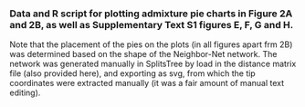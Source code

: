 
### Data and R script for plotting admixture pie charts in Figure 2A and 2B, as well as Supplementary Text S1 figures E, F, G and H.

Note that the placement of the pies on the plots (in all figures apart frm 2B) was determined based on the shape of the Neighbor-Net network. The network was generated manually in SplitsTree by load in the distance matrix file (also provided here), and exporting as svg, from which the tip coordinates were extracted manually (it was a fair amount of manual text editing).
